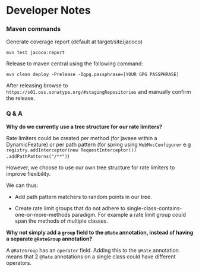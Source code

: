 # Developer Notes

### Maven commands

Generate coverage report (default at target/site/jacoco)

```shell
mvn test jacoco:report
```

Release to maven central using the following command:

```shell
mvn clean deploy -Prelease -Dgpg.passphrase=[YOUR GPG PASSPHRASE]
```

After releasing browse to `https://s01.oss.sonatype.org/#stagingRepositories` and manually 
confirm the release. 

### Q & A

__Why do we currently use a tree structure for our rate limiters?__

Rate limiters could be created per method (for javaee within a DynamicFeature) or
per path pattern (for spring using `WebMvcConfigurer` e.g `registry.addInterceptor(new RequestInterceptor()) .addPathPatterns("/**")`)

However, we choose to use our own tree structure for rate limiters to improve flexibility.

We can thus:

- Add path pattern matchers to random points in our tree.

- Create rate limit groups that do not adhere to single-class-contains-one-or-more-methods paradigm.
  For example a rate limit group could span the methods of multiple classes.

__Why not simply add a `group` field to the `@Rate` annotation, instead of having a
separate `@RateGroup` annotation?__

A `@RateGroup` has an `operator` field. Adding this to the `@Rate` annotation means 
that 2 `@Rate` annotations on a single class could have different operators.


